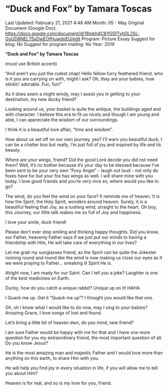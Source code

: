 # “Duck and Fox” by Tamara Toscas

Last Updated: February 21, 2021 4:48 AM
Month: 05 - May
Original Document (Google Doc): https://docs.google.com/document/d/18mkh4C6YG5fTyhDL2SL-GoUD8NEL7SsDwEOfHuwdoEU/edit
Program: Picture Essay
Suggest for blog: No
Suggest for program mailing: No
Year: 2019

**“Duck and Fox” by Tamara Toscas**

(must use British accent)

“And aren’t you just the cutest chap! Hello fellow furry feathered friend, who is it you are carrying on with, might I ask? Oh, they are your babies, how stinkin’ adorable. Fun, fun!”

As it does seem a might windy, may I assist you in getting to your destination, my new ducky friend?

Looking around us, your basket is quite the antique, the buildings aged and with character. I believe this era to fit us nicely and though I am young and able, I can appreciate the wisdom of our surroundings.

I think it is a beautiful love affair, “time and wisdom”.

How about us set off on our own journey, yes? I’ll warn you beautiful duck, I can be a chatter box but really, I’m just full of joy and inspired by life and its beauty.

Where are your wings, friend? Did the good Lord decide you did not need them? Well, it’s no bother because it’s your day to be blessed because I’ve been sent to be your very own “Foxy Angel” - laugh out loud - not only do foxes have fur but your fox has wings as well. I will share mine with you today. I love good friends and you’re very nice so, where would you like to go?

The wind, do you feel the wind on your face? It reminds me of heaven. It is how the Spirit, the Holy Spirit, wonders around heaven. Surely, it is a beautiful feeling that Joy, as a rushing wind, straight to the heart. Oh boy, this Journey, our little talk makes me so full of Joy and happiness.

I love your smile, duck friend!

Please don’t ever stop smiling and thinking happy thoughts. Did you know, our Father, heavenly Father says if we just put our minds to having a friendship with Him, He will take care of everything in our lives?

Let me grab my sunglasses friend, as the Spirit can be quite the Jokester running round and round like the wind is now making us close our eyes as if we were praying to Father… sneaking lil Spirit He is.

Alright now, I am ready for our Saint. Can I tell you a joke? Laughter is one of the best medicines on Earth.

Ducky, how do you catch a unique rabbit? Unique up on it! HAHA

I Quack me up. Get it “Quack me up”? I thought you would like that one.

Oh, oh I know what I would like to do now, may I sing to your babies? Amazing Grace, I love songs of lost and found.

Let’s bring a little bit of heaven dwn, do you mind, new friend?

I am sure Father would be happy with me for that and I have one more question for you my extraordinary friend, the most important question of all: Do you know Jesus?

He is the most amazing man and majestic Father and I would love more than anything on this earth, to share Him with you.

He will help you find joy in every situation in life, if you will allow me to tell you about Him?

Heaven is for real, and so is my love for you, friend.